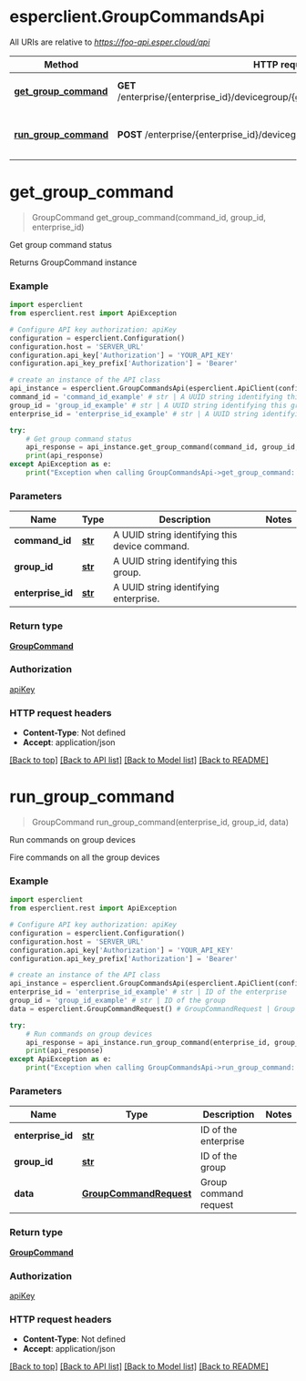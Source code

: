 # esperclient.GroupCommandsApi

All URIs are relative to *https://foo-api.esper.cloud/api*

Method | HTTP request | Description
------------- | ------------- | -------------
[**get_group_command**](GroupCommandsApi.md#get_group_command) | **GET** /enterprise/{enterprise_id}/devicegroup/{group_id}/command/{command_id}/ | Get group command status
[**run_group_command**](GroupCommandsApi.md#run_group_command) | **POST** /enterprise/{enterprise_id}/devicegroup/{group_id}/command/ | Run commands on group devices


# **get_group_command**
> GroupCommand get_group_command(command_id, group_id, enterprise_id)

Get group command status

Returns GroupCommand instance

### Example
```python
import esperclient
from esperclient.rest import ApiException

# Configure API key authorization: apiKey
configuration = esperclient.Configuration()
configuration.host = 'SERVER_URL'
configuration.api_key['Authorization'] = 'YOUR_API_KEY'
configuration.api_key_prefix['Authorization'] = 'Bearer'

# create an instance of the API class
api_instance = esperclient.GroupCommandsApi(esperclient.ApiClient(configuration))
command_id = 'command_id_example' # str | A UUID string identifying this device command.
group_id = 'group_id_example' # str | A UUID string identifying this group.
enterprise_id = 'enterprise_id_example' # str | A UUID string identifying enterprise.

try:
    # Get group command status
    api_response = api_instance.get_group_command(command_id, group_id, enterprise_id)
    print(api_response)
except ApiException as e:
    print("Exception when calling GroupCommandsApi->get_group_command: %s\n" % e)
```

### Parameters

Name | Type | Description  | Notes
------------- | ------------- | ------------- | -------------
 **command_id** | [**str**](.md)| A UUID string identifying this device command. | 
 **group_id** | [**str**](.md)| A UUID string identifying this group. | 
 **enterprise_id** | [**str**](.md)| A UUID string identifying enterprise. | 

### Return type

[**GroupCommand**](GroupCommand.md)

### Authorization

[apiKey](../README.md#apiKey)

### HTTP request headers

 - **Content-Type**: Not defined
 - **Accept**: application/json

[[Back to top]](#) [[Back to API list]](../README.md#documentation-for-api-endpoints) [[Back to Model list]](../README.md#documentation-for-models) [[Back to README]](../README.md)

# **run_group_command**
> GroupCommand run_group_command(enterprise_id, group_id, data)

Run commands on group devices

Fire commands on all the group devices

### Example
```python
import esperclient
from esperclient.rest import ApiException

# Configure API key authorization: apiKey
configuration = esperclient.Configuration()
configuration.host = 'SERVER_URL'
configuration.api_key['Authorization'] = 'YOUR_API_KEY'
configuration.api_key_prefix['Authorization'] = 'Bearer'

# create an instance of the API class
api_instance = esperclient.GroupCommandsApi(esperclient.ApiClient(configuration))
enterprise_id = 'enterprise_id_example' # str | ID of the enterprise
group_id = 'group_id_example' # str | ID of the group
data = esperclient.GroupCommandRequest() # GroupCommandRequest | Group command request

try:
    # Run commands on group devices
    api_response = api_instance.run_group_command(enterprise_id, group_id, data)
    print(api_response)
except ApiException as e:
    print("Exception when calling GroupCommandsApi->run_group_command: %s\n" % e)
```

### Parameters

Name | Type | Description  | Notes
------------- | ------------- | ------------- | -------------
 **enterprise_id** | [**str**](.md)| ID of the enterprise | 
 **group_id** | [**str**](.md)| ID of the group | 
 **data** | [**GroupCommandRequest**](GroupCommandRequest.md)| Group command request | 

### Return type

[**GroupCommand**](GroupCommand.md)

### Authorization

[apiKey](../README.md#apiKey)

### HTTP request headers

 - **Content-Type**: Not defined
 - **Accept**: application/json

[[Back to top]](#) [[Back to API list]](../README.md#documentation-for-api-endpoints) [[Back to Model list]](../README.md#documentation-for-models) [[Back to README]](../README.md)

